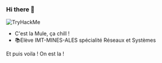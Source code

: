 ### Hi there 👋
  <img src="https://tryhackme-badges.s3.amazonaws.com/LukuLeCul.png" alt="TryHackMe">
 
- C'est la Mule, ça chill !
- 📚Elève IMT-MINES-ALES spécialité Réseaux et Systèmes

Et puis voila ! On est la !

<!--
**LukuLaMule/LukuLaMule** is a ✨ _special_ ✨ repository because its `README.md` (this file) appears on your GitHub profile.

Here are some ideas to get you started:

- 🔭 I’m currently working on ...
- 🌱 I’m currently learning ...
- 👯 I’m looking to collaborate on ...
- 🤔 I’m looking for help with ...
- 💬 Ask me about ...
- 📫 How to reach me: ...
- 😄 Pronouns: ...
- ⚡ Fun fact: ...
-->
